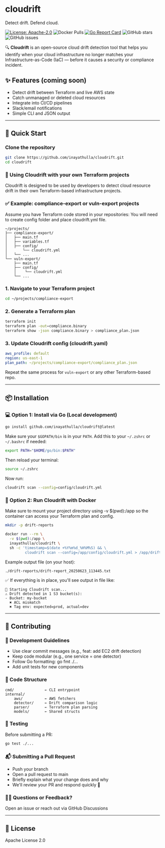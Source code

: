 # cloudrift
Detect drift. Defend cloud.

[![License: Apache-2.0](https://img.shields.io/badge/License-Apache_2.0-blue.svg)](LICENSE)
![Docker Pulls](https://img.shields.io/docker/pulls/inayathulla/cloudrift)
[![Go Report Card](https://goreportcard.com/badge/github.com/inayathulla/cloudrift)](https://goreportcard.com/report/github.com/inayathulla/cloudrift)
![GitHub stars](https://img.shields.io/github/stars/inayathulla/cloudrift?style=social)
![GitHub issues](https://img.shields.io/github/issues/inayathulla/cloudrift)

🔍 **Cloudrift** is an open-source cloud drift detection tool that helps you identify when your cloud infrastructure no longer matches your Infrastructure-as-Code (IaC) — before it causes a security or compliance incident.

## ✨ Features (coming soon)
- Detect drift between Terraform and live AWS state
- Catch unmanaged or deleted cloud resources
- Integrate into CI/CD pipelines
- Slack/email notifications
- Simple CLI and JSON output

---
## 🚀 Quick Start
### Clone the repository
```bash
git clone https://github.com/inayathulla/cloudrift.git
cd cloudrift
```
### 🔁 Using Cloudrift with your own Terraform projects

Cloudrift is designed to be used by developers to detect cloud resource drift in their own Terraform-based infrastructure projects.

### ✅ Example: compliance-export or vuln-export projects

Assume you have Terraform code stored in your repositories:
You will need to create config folder and place cloudrift.yml file.

```
~/projects/
├── compliance-export/
│   ├── main.tf
│   ├── variables.tf
│   ├── config/
│       └── cloudrift.yml
│   └── ...
└── vuln-export/
    ├── main.tf
    ├── config/
    │    └── cloudrift.yml
    └── ...
```
### 1. Navigate to your Terraform project
```bash
cd ~/projects/compliance-export
```

### 2. Generate a Terraform plan
```bash
terraform init
terraform plan -out=compliance.binary
terraform show -json compliance.binary > compliance_plan.json
```

### 3. Update Cloudrift config (cloudrift.yaml)
```yaml
aws_profile: default
region: us-east-1
plan_path: ~/projects/compliance-export/compliance_plan.json
```

Repeat the same process for `vuln-export` or any other Terraform-based repo.

---

## 📦 Installation

### 💻 Option 1: Install via Go (Local development)
```bash
go install github.com/inayathulla/cloudrift@latest
```
Make sure your `$GOPATH/bin` is in your `PATH`. Add this to your `~/.zshrc` or `~/.bashrc` if needed:
```bash
export PATH="$HOME/go/bin:$PATH"
```
Then reload your terminal:
```bash
source ~/.zshrc
```
Now run:
```bash
cloudrift scan --config=config/cloudrift.yml
```

### 🐳 Option 2: Run Cloudrift with Docker
Make sure to mount your project directory using -v $(pwd):/app so the container can access your Terraform plan and config.
```bash
mkdir -p drift-reports

docker run --rm \
  -v $(pwd):/app \
  inayathulla/cloudrift \
  sh -c 'timestamp=$(date +%Y%m%d_%H%M%S) && \
         cloudrift scan --config=/app/config/cloudrift.yml > /app/drift-reports/drift-report_$timestamp.txt'

```
Example output file (on your host):
```
./drift-reports/drift-report_20250623_113445.txt
```
✅ If everything is in place, you'll see output in file like:
```
🚀 Starting Cloudrift scan...
⚠️ Drift detected in 1 S3 bucket(s):
- Bucket: my-bucket
  ✖ ACL mismatch
  ✖ Tag env: expected=prod, actual=dev
```
---
## 🤝 Contributing

### 🧪 Development Guidelines
- Use clear commit messages (e.g., feat: add EC2 drift detection)
- Keep code modular (e.g., one service = one detector)
- Follow Go formatting: go fmt ./...
- Add unit tests for new components

### 📁 Code Structure
    cmd/              ← CLI entrypoint 
    internal/
        aws/          ← AWS fetchers
        detector/     ← Drift comparison logic
        parser/       ← Terraform plan parsing
        models/       ← Shared structs

### 🧪 Testing
Before submitting a PR:
```bash
go test ./...
```
### 📬 Submitting a Pull Request
- Push your branch
- Open a pull request to main
- Briefly explain what your change does and why
- We'll review your PR and respond quickly 🙌

### 🙋‍♂️ Questions or Feedback?
Open an issue or reach out via GitHub Discussions

---

## 📝 License
Apache License 2.0
